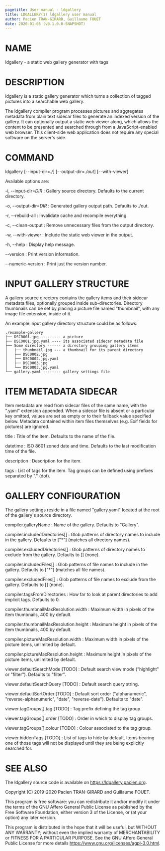 ```yaml
---
pagetitle: User manual - ldgallery
title: LDGALLERY(1) ldgallery user manual
author: Pacien TRAN-GIRARD, Guillaume FOUET
date: 2020-01-05 (v0.1.0.0-SNAPSHOT)
---
```



# NAME

ldgallery - a static web gallery generator with tags


# DESCRIPTION

ldgallery is a static gallery generator which turns a collection of tagged pictures into a searchable web gallery.

The ldgallery compiler program processes pictures and aggregates metadata from plain text sidecar files to generate an indexed version of the gallery.  It can optionally output a static web viewer along, which allows the content to be presented and searched through from a JavaScript-enabled web browser.  This client-side web application does not require any special software on the server's side.


# COMMAND

ldgallery [\--input-dir=_./_] [\--output-dir=_./out_] [\--with-viewer]

Available options are:

-i, \--input-dir=_DIR_
: Gallery source directory.  Defaults to the current directory.

-o, \--output-dir=_DIR_
: Generated gallery output path.  Defaults to ./out.

-r, \--rebuild-all
: Invalidate cache and recompile everything.

-c, \--clean-output
: Remove unnecessary files from the output directory.

-w, \--with-viewer
: Include the static web viewer in the output.

-h, \--help
: Display help message.

\--version
: Print version information.

\--numeric-version
: Print just the version number.


# INPUT GALLERY STRUCTURE

A gallery source directory contains the gallery items and their sidecar metadata files, optionally grouped inside sub-directories.
Directory thumbnails can be set by placing a picture file named "thumbnail", with any image file extension, inside of it.

An example input gallery directory structure could be as follows:

```
./example-gallery
├── DSC0001.jpg --------- a picture
├── DSC0001.jpg.yaml ---- its associated sidecar metadata file
├── Some directory ------ a directory grouping gallery items
│   ├── thumbnail.jpg --- a thumbnail for its parent directory
│   ├── DSC0002.jpg
│   ├── DSC0002.jpg.yaml
│   ├── DSC0003.jpg
│   └── DSC0003.jpg.yaml
└── gallery.yaml -------- gallery settings file
```


# ITEM METADATA SIDECAR

Item metadata are read from sidecar files of the same name, with the ".yaml" extension appended.
When a sidecar file is absent or a particular key omitted, values are set as empty or to their fallback value specified below.
Metadata contained within item files themselves (e.g. Exif fields for pictures) are ignored.

title
: Title of the item.  Defaults to the name of the file.

datetime
: ISO 8601 zoned date and time.  Defaults to the last modification time of the file.

description
: Description for the item.

tags
: List of tags for the item.  Tag groups can be defined using prefixes separated by "." (dot).


# GALLERY CONFIGURATION

The gallery settings reside in a file named "gallery.yaml" located at the root of the gallery's source directory.

compiler.galleryName
: Name of the gallery.  Defaults to "Gallery".

compiler.includedDirectories[]
: Glob patterns of directory names to include in the gallery.  Defaults to ["*"] (matches all directory names).

compiler.excludedDirectories[]
: Glob patterns of directory names to exclude from the gallery.  Defaults to [] (none).

compiler.includedFiles[]
: Glob patterns of file names to include in the gallery.  Defaults to ["*"] (matches all file names).

compiler.excludedFiles[]
: Glob patterns of file names to exclude from the gallery.  Defaults to [] (none).

compiler.tagsFromDirectories
: How far to look at parent directories to add implicit tags.  Defaults to 0.

compiler.thumbnailMaxResolution.width
: Maximum width in pixels of the item thumbnails, 400 by default.

compiler.thumbnailMaxResolution.height
: Maximum height in pixels of the item thumbnails, 400 by default.

compiler.pictureMaxResolution.width
: Maximum width in pixels of the picture items, unlimited by default.

compiler.pictureMaxResolution.height
: Maximum height in pixels of the picture items, unlimited by default.

viewer.defaultSearchMode [TODO]
: Default search view mode ("highlight" or "filter").  Defaults to "filter".

viewer.defaultSearchQuery [TODO]
: Default search query string.

viewer.defaultSortOrder [TODO]
: Default sort order ("alphanumeric", "reverse-alphanumeric", "date", "reverse-date").  Defaults to "date".

viewer.tagGroups[].tag [TODO]
: Tag prefix defining the tag group.

viewer.tagGroups[].order [TODO]
: Order in which to display tag groups.

viewer.tagGroups[].colour [TODO]
: Colour associated to the tag group.

viewer.hiddenTags [TODO]
: List of tags to hide by default.  Items bearing one of those tags will not be displayed until they are being explicitly searched for.


# SEE ALSO

The ldgallery source code is available on <https://ldgallery.pacien.org>.

Copyright (C) 2019-2020  Pacien TRAN-GIRARD and Guillaume FOUET.

This program is free software: you can redistribute it and/or modify it under the terms of the GNU Affero General Public License as published by the Free Software Foundation, either version 3 of the License, or (at your option) any later version.

This program is distributed in the hope that it will be useful, but WITHOUT ANY WARRANTY; without even the implied warranty of MERCHANTABILITY or FITNESS FOR A PARTICULAR PURPOSE.  See the GNU Affero General Public License for more details <https://www.gnu.org/licenses/agpl-3.0.html>.
